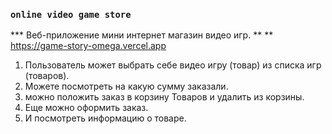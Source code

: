 ### `online video game store`
*** Веб-приложение мини интернет магазин видео игр. 
** ** https://game-story-omega.vercel.app
1) Пользователь может выбрать себе видео игру (товар) из списка игр (товаров).
2)  Можете посмотреть на какую сумму  заказали.
3) можно положить заказ в корзину Товаров и удалить из корзины.
4) Еще можно оформить заказ.
5)  И посмотреть информацию о товаре.
